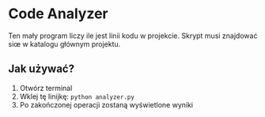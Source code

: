 Code Analyzer
=============

Ten mały program liczy ile jest linii kodu w projekcie. Skrypt musi znajdować siœ w katalogu głównym projektu.

Jak używać?
-----------

1. Otwórz terminal
2. Wklej tę linijkę: `python analyzer.py`
3. Po zakończonej operacji zostaną wyświetlone wyniki

